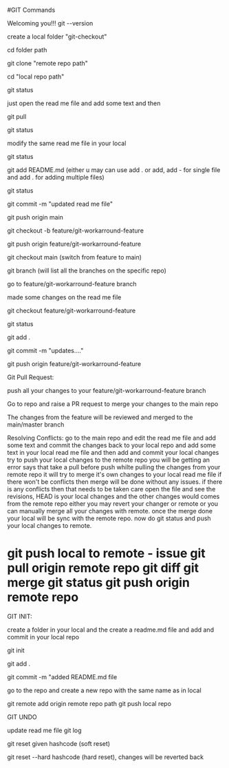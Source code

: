 #GIT Commands

Welcoming you!!!
git --version

create a local folder "git-checkout"

cd folder path

git clone "remote repo path"

cd "local repo path"

git status

just open the read me file and add some text and then

git pull

git status

modify the same read me file in your local 

git status

git add README.md (either u may can use add . or add, add - for single file and add . for adding multiple files)

git status

git commit -m "updated read me file"

git push origin main

git checkout -b feature/git-workarround-feature

git push origin feature/git-workarround-feature

git checkout main (switch from feature to main)

git branch (will list all the branches on the specific repo)

go to feature/git-workarround-feature branch

made some changes on the read me file

git checkout feature/git-workarround-feature

git status

git add .

git commit -m "updates...."

git push origin feature/git-workarround-feature

Git Pull Request:

push all your changes to your feature/git-workarround-feature branch

Go to repo and raise a PR request to merge your changes to the main repo

The changes from the feature will be reviewed and merged to the main/master branch

Resolving Conflicts:
go to the main repo and edit the read me file and add some text and commit the changes
back to your local repo and add some text in your local read me file  and then add and commit your local changes
try to push your local changes to the remote repo you will be getting an error says that take a pull before push
whilte pulling the changes from your remote repo it will try to merge it's own changes to your local read me file
if there won't be conflicts then merge will be done without any issues. if there is any conflicts then that needs to be taken care
open the file and see the revisions, HEAD is your local changes and the other changes would comes from the remote repo
either you may revert your changer or remote or you can manually merge all your changes with remote. once the merge done 
your local will be sync with the remote repo. now do git status and push your local changes to remote.

git push local to remote - issue
git pull origin remote repo
git diff
git merge 
git status
git push origin remote repo
=============
GIT INIT:

create a folder in your local and the create a readme.md file and add and commit in your local repo

git init

git add . 

git commit -m "added README.md file 

go to the repo and create a new repo with the same name as in local

git remote add origin remote repo path
git push local repo


GIT UNDO

update read me file
git log

git reset given hashcode (soft reset)

git reset --hard hashcode (hard reset), changes will be reverted back

